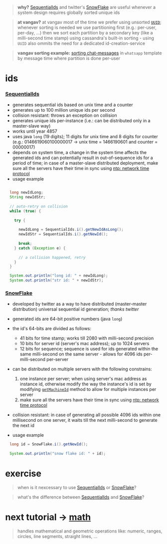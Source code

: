 
> **why?** [SequentialIds](https://github.com/vangav/vos_backend/blob/master/src/com/vangav/backend/ids/SequentialIds.java) and twitter's [SnowFlake](https://github.com/vangav/vos_backend/blob/master/src/com/vangav/backend/ids/SnowFlake.java) are useful whenever a system design requires globally sorted unique ids

> **at vangav?** at vangav most of the time we prefer using unsorted [`UUID`](http://docs.oracle.com/javase/7/docs/api/java/util/UUID.html#randomUUID()); whenever sorting is needed we use partitioning first (e.g.: per-user, per-day, ...) then we sort each partition by a secondary key (like a milli-second time stamp) using cassandra's built-in sorting - using `UUID` also ommits the need for a dedicated id-creation-service

> **vangav sorting example:** [sorting chat-messages](https://github.com/vangav/vos_whatsapp/blob/master/generator_config/wa_chat.keyspace#L93) in `whatsapp` template by message time where partition is done per-user

# ids

### [SequentialIds](https://github.com/vangav/vos_backend/blob/master/src/com/vangav/backend/ids/SequentialIds.java)

+ generates sequential ids based on unix time and a counter
+ generates up to 100 million unique ids per second
+ collision resistant: throws an exception on collision
+ generates unique ids per-instance (i.e.: can be distributed only in a master-slave way)
+ works until year 4857
+ uses java `long` (19 digits); 11 digits for unix time and 8 digits for counter (e.g.: 0146619060100000017 -> unix time = 1466190601 and counter = 00000017)
+ depends on system time, a change in the system time affects the generated ids and can potentially result in out-of-sequence ids for a period of time; in case of a master-slave distributed deployment, make sure all the servers have their time in sync using [ntp: network time protocol](https://en.wikipedia.org/wiki/Network_Time_Protocol)
+ usage example

```java

  long newIdLong;
  String newIdStr;
  
  // auto-retry on collision
  while (true) {
  
    try {
      
      newIdLong = SequentialIds.i().getNewIdAsLong();
      newIdStr = SequentialIds.i().getNewId();
      
      break;
    } catch (Exception e) {
    
      // a collision happened, retry
    }
  }

  System.out.println("long id: " + newIdLong);
  System.out.println("str id: " + newIdStr);
```

### [SnowFlake](https://github.com/vangav/vos_backend/blob/master/src/com/vangav/backend/ids/SnowFlake.java)

+ developed by twitter as a way to have distributed (master-master distribution) universal sequential id generation; *thanks twitter*
+ generated ids are 64-bit positive numbers (java `long`)
+ the id's 64-bits are divided as follows:
  + 41 bits for time stamp; works till 2080 with milli-second precision
  + 10 bits for server id (server's mac address); up to 1024 servers
  + 12 bits for sequence; sequence is used for ids generated within the same milli-second on the same server - allows for 4096 ids per-milli-second per-server
+ can be distributed on multiple servers with the following constrains:
  1. one instance per server; when using server's mac address as instance id, otherwise modify the way the instance's id is set by modifying [`getMachineId`](https://github.com/vangav/vos_backend/blob/master/src/com/vangav/backend/ids/SnowFlake.java#L201) method to allow for multiple instances per server
  2. make sure all the servers have their time in sync using [ntp: network time protocol](https://en.wikipedia.org/wiki/Network_Time_Protocol)
+ collision resistant: in case of generating all possible 4096 ids within one millisecond on one server, it waits till the next milli-second to generate the next id

+ usage example

```java
  long id = SnowFlake.i().getNewId();
  
  System.out.println("snow flake id: " + id);
```

# exercise

> when is it nexcessary to use [SequentialIds](https://github.com/vangav/vos_backend/blob/master/src/com/vangav/backend/ids/SequentialIds.java) or [SnowFlake](https://github.com/vangav/vos_backend/blob/master/src/com/vangav/backend/ids/SnowFlake.java)?

> what's the difference between [SequentialIds](https://github.com/vangav/vos_backend/blob/master/src/com/vangav/backend/ids/SequentialIds.java) and [SnowFlake](https://github.com/vangav/vos_backend/blob/master/src/com/vangav/backend/ids/SnowFlake.java)?

# next tutorial -> [math](https://github.com/vangav/vos_backend/tree/master/src/com/vangav/backend/math)
> handles mathematical and geometric operations like: numeric, ranges, circles, line segments, straight lines, ...
